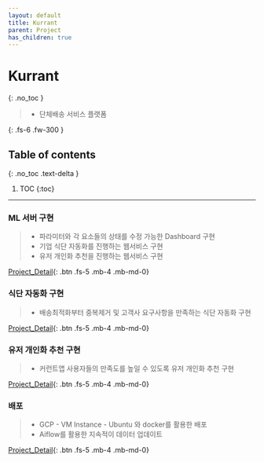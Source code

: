 ```yaml
---
layout: default
title: Kurrant
parent: Project
has_children: true
---
```

# Kurrant
{: .no_toc }
> - 단체배송 서비스 플랫폼

{: .fs-6 .fw-300 }

## Table of contents
{: .no_toc .text-delta }

1. TOC
{:toc}

---
### ML 서버 구현
> - 파라미터와 각 요소들의 상태를 수정 가능한 Dashboard 구현
> - 기업 식단 자동화를 진행하는 웹서비스 구현
> - 유저 개인화 추천을 진행하는 웹서비스 구현

[Project_Detail][01_kurrant_ml_server]{: .btn .fs-5 .mb-4 .mb-md-0}


### 식단 자동화 구현
> - 배송최적화부터 중복제거 및 고객사 요구사항을 만족하는 식단 자동화 구현

[Project_Detail][02_kurrant_corporation]{: .btn .fs-5 .mb-4 .mb-md-0}


### 유저 개인화 추천 구현
> - 커런트앱 사용자들의 만족도를 높일 수 있도록 유저 개인화 추천 구현

[Project_Detail][03_kurrant_user]{: .btn .fs-5 .mb-4 .mb-md-0}


### 배포
> - GCP - VM Instance - Ubuntu 와 docker를 활용한 배포 
> - Aiflow를 활용한 지속적이 데이터 업데이트

[Project_Detail][04_kurrant_release]{: .btn .fs-5 .mb-4 .mb-md-0}



[01_kurrant_ml_server]: /docs/project/kurrant/01_kurrant_ml_server
[02_kurrant_corporation]: /docs/project/kurrant/02_kurrant_corporation
[03_kurrant_user]: /docs/project/kurrant/03_kurrant_user
[04_kurrant_release]: /docs/project/kurrant/04_kurrant_release
